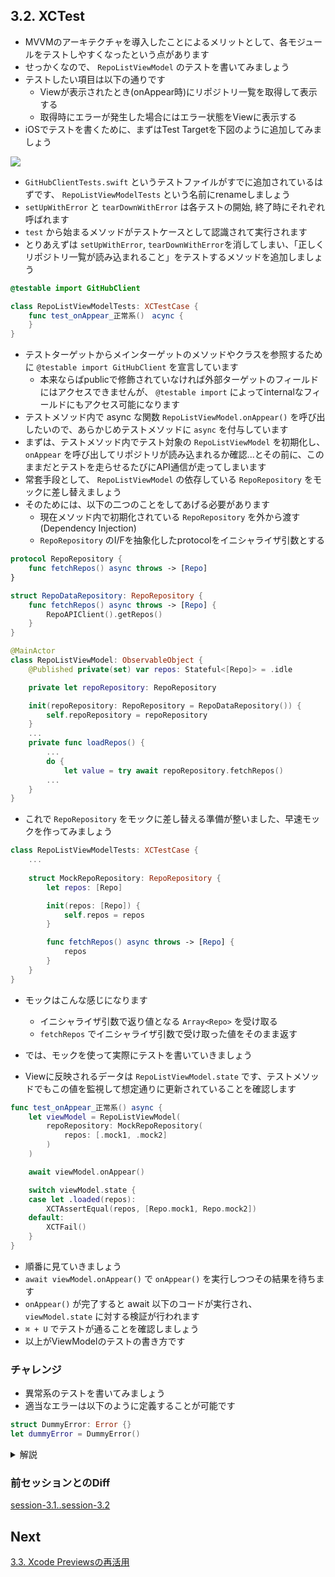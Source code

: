 ## 3.2. XCTest
- MVVMのアーキテクチャを導入したことによるメリットとして、各モジュールをテストしやすくなったという点があります
- せっかくなので、 `RepoListViewModel` のテストを書いてみましょう
- テストしたい項目は以下の通りです
    - Viewが表示されたとき(onAppear時)にリポジトリ一覧を取得して表示する
    - 取得時にエラーが発生した場合にはエラー状態をViewに表示する
- iOSでテストを書くために、まずはTest Targetを下図のように追加してみましょう

<img src="https://user-images.githubusercontent.com/8536870/115539731-49d0fa00-a2d8-11eb-85a0-87ec3b6548c0.png">

- `GitHubClientTests.swift` というテストファイルがすでに追加されているはずです、 `RepoListViewModelTests` という名前にrenameしましょう
- `setUpWithError` と `tearDownWithError` は各テストの開始, 終了時にそれぞれ呼ばれます
- `test` から始まるメソッドがテストケースとして認識されて実行されます
- とりあえずは `setUpWithError`, `tearDownWithError`を消してしまい、「正しくリポジトリ一覧が読み込まれること」をテストするメソッドを追加しましょう

```swift
@testable import GitHubClient

class RepoListViewModelTests: XCTestCase {
    func test_onAppear_正常系()　acync {
    }
}
```

- テストターゲットからメインターゲットのメソッドやクラスを参照するために `@testable import GitHubClient` を宣言しています
    - 本来ならばpublicで修飾されていなければ外部ターゲットのフィールドにはアクセスできませんが、 `@testable import` によってinternalなフィールドにもアクセス可能になります
- テストメソッド内で async な関数 `RepoListViewModel.onAppear()` を呼び出したいので、あらかじめテストメソッドに `async` を付与しています
- まずは、テストメソッド内でテスト対象の `RepoListViewModel` を初期化し、`onAppear` を呼び出してリポジトリが読み込まれるか確認...とその前に、このままだとテストを走らせるたびにAPI通信が走ってしまいます
- 常套手段として、 `RepoListViewModel` の依存している `RepoRepository` をモックに差し替えましょう
- そのためには、以下の二つのことをしてあげる必要があります
    - 現在メソッド内で初期化されている `RepoRepository` を外から渡す (Dependency Injection)
    - `RepoRepository` のI/Fを抽象化したprotocolをイニシャライザ引数とする

```swift
protocol RepoRepository {
    func fetchRepos() async throws -> [Repo]
}

struct RepoDataRepository: RepoRepository {
    func fetchRepos() async throws -> [Repo] {
        RepoAPIClient().getRepos()
    }
}

@MainActor
class RepoListViewModel: ObservableObject {
    @Published private(set) var repos: Stateful<[Repo]> = .idle

    private let repoRepository: RepoRepository

    init(repoRepository: RepoRepository = RepoDataRepository()) {
        self.repoRepository = repoRepository
    }
    ...
    private func loadRepos() {
        ...
        do {
            let value = try await repoRepository.fetchRepos()
        ...
    }
}
```

- これで `RepoRepository` をモックに差し替える準備が整いました、早速モックを作ってみましょう

```swift
class RepoListViewModelTests: XCTestCase {
    ...
    
    struct MockRepoRepository: RepoRepository {
        let repos: [Repo]

        init(repos: [Repo]) {
            self.repos = repos
        }

        func fetchRepos() async throws -> [Repo] {
            repos
        }
    }
}
```

- モックはこんな感じになります
    - イニシャライザ引数で返り値となる `Array<Repo>` を受け取る
    - `fetchRepos` でイニシャライザ引数で受け取った値をそのまま返す

- では、モックを使って実際にテストを書いていきましょう
- Viewに反映されるデータは `RepoListViewModel.state` です、テストメソッドでもこの値を監視して想定通りに更新されていることを確認します

```swift    
func test_onAppear_正常系() async {
    let viewModel = RepoListViewModel(
        repoRepository: MockRepoRepository(
            repos: [.mock1, .mock2]
        )
    )

    await viewModel.onAppear()

    switch viewModel.state {
    case let .loaded(repos):
        XCTAssertEqual(repos, [Repo.mock1, Repo.mock2])
    default:
        XCTFail()
    }
}
```

- 順番に見ていきましょう
- `await viewModel.onAppear()` で `onAppear()` を実行しつつその結果を待ちます
- `onAppear()` が完了すると await 以下のコードが実行され、 `viewModel.state` に対する検証が行われます
- `⌘ + U` でテストが通ることを確認しましょう
- 以上がViewModelのテストの書き方です

### チャレンジ
- 異常系のテストを書いてみましょう
- 適当なエラーは以下のように定義することが可能です

```swift
struct DummyError: Error {}
let dummyError = DummyError()
```

<details>
    <summary>解説</summary>

異常系のテストを書けるようにするために、まずはモックでエラーを表現できるようにMockRepositoryを修正します <br>
イニシャライザ引数でErrorをOptionalで受け取れるようにしておき、もしnilでなければそのErrorを [Fail](https://developer.apple.com/documentation/combine/fail) というPublisherで返すようにします

```swift
struct DummyError: Error {}

struct MockRepoRepository: RepoRepository {
    let repos: [Repo]
    let error: Error?

    init(repos: [Repo], error: Error? = nil) {
        self.repos = repos
        self.error = error
    }

    func fetchRepos() async throws -> [Repo] {
        if let error = error {
            throw error
        }

        return repos
    }
}
```

あとは正常系のテストと同じ要領でテストを書いていきます

```swift
func test_onAppear_異常系() {
    let viewModel = RepoListViewModel(
        repoRepository: MockRepoRepository(
            repos: [],
            error: DummyError()
        )
    )

    await viewModel.onAppear()

    switch viewModel.state {
    case let .failed(error):
        XCTAssert(error is DummyError)
    default:
        XCTFail()
    }
}
```

テストが通ることが確認できれば完了です
</details>

### 前セッションとのDiff
[session-3.1..session-3.2](https://github.com/mixigroup/ios-swiftui-training/compare/session-3.1..session-3.2)

## Next
[3.3. Xcode Previewsの再活用](https://github.com/mixigroup/ios-swiftui-training/tree/session-3.3)
